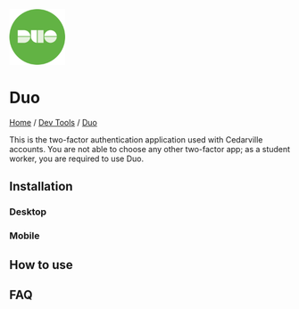 <img src="./images/logo.webp" width=100px alt="Duo Logo"/>

# Duo

[Home](../../Readme.md) / [Dev Tools](../dev-tools.md) / [Duo](tool.md)

This is the two-factor authentication application used with Cedarville accounts. You are not able to choose any other two-factor app; as a student worker, you are required to use Duo.

## Installation

### Desktop

### Mobile

## How to use

## FAQ
